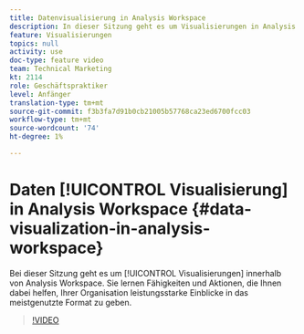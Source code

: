 ```yaml
---
title: Datenvisualisierung in Analysis Workspace
description: In dieser Sitzung geht es um Visualisierungen in Analysis Workspace. Sie lernen Fähigkeiten und Aktionen, die Ihnen dabei helfen, Ihrer Organisation leistungsstarke Einblicke in das meistgenutzte Format zu geben.
feature: Visualisierungen
topics: null
activity: use
doc-type: feature video
team: Technical Marketing
kt: 2114
role: Geschäftspraktiker
level: Anfänger
translation-type: tm+mt
source-git-commit: f3b3fa7d91b0cb21005b57768ca23ed6700fcc03
workflow-type: tm+mt
source-wordcount: '74'
ht-degree: 1%

---
```



# Daten [!UICONTROL Visualisierung] in Analysis Workspace {#data-visualization-in-analysis-workspace}

Bei dieser Sitzung geht es um [!UICONTROL Visualisierungen] innerhalb von Analysis Workspace. Sie lernen Fähigkeiten und Aktionen, die Ihnen dabei helfen, Ihrer Organisation leistungsstarke Einblicke in das meistgenutzte Format zu geben.

>[!VIDEO](https://video.tv.adobe.com/v/25036/?quality=12)
